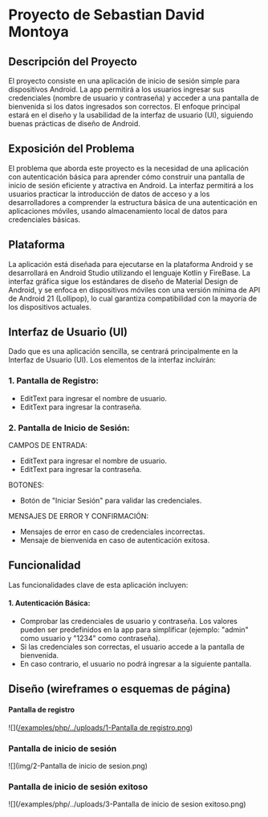 # Proyecto de Sebastian David Montoya
## Descripción del Proyecto
El proyecto consiste en una aplicación de inicio de sesión simple para dispositivos Android. La app permitirá a los usuarios ingresar sus credenciales (nombre de usuario y contraseña) y acceder a una pantalla de bienvenida si los datos ingresados son correctos. El enfoque principal estará en el diseño y la usabilidad de la interfaz de usuario (UI), siguiendo buenas prácticas de diseño de Android.

## Exposición del Problema
El problema que aborda este proyecto es la necesidad de una aplicación con autenticación básica para aprender cómo construir una pantalla de inicio de sesión eficiente y atractiva en Android. La interfaz permitirá a los usuarios practicar la introducción de datos de acceso y a los desarrolladores a comprender la estructura básica de una autenticación en aplicaciones móviles, usando almacenamiento local de datos para credenciales básicas.

## Plataforma
La aplicación está diseñada para ejecutarse en la plataforma Android y se desarrollará en Android Studio utilizando el lenguaje Kotlin y FireBase. La interfaz gráfica sigue los estándares de diseño de Material Design de Android, y se enfoca en dispositivos móviles con una versión mínima de API de Android 21 (Lollipop), lo cual garantiza compatibilidad con la mayoría de los dispositivos actuales.

## Interfaz de Usuario (UI)
Dado que es una aplicación sencilla, se centrará principalmente en la Interfaz de Usuario (UI). Los elementos de la interfaz incluirán:
### 1. Pantalla de Registro:
- EditText para ingresar el nombre de usuario.
- EditText para ingresar la contraseña. 


### 2. Pantalla de Inicio de Sesión:
CAMPOS DE ENTRADA:
- EditText para ingresar el nombre de usuario.
- EditText para ingresar la contraseña.

BOTONES:
- Botón de "Iniciar Sesión" para validar las credenciales.

MENSAJES DE ERROR Y CONFIRMACIÓN:
- Mensajes de error en caso de credenciales incorrectas.
- Mensaje de bienvenida en caso de autenticación exitosa.

## Funcionalidad
Las funcionalidades clave de esta aplicación incluyen:
#### 1. Autenticación Básica:
- Comprobar las credenciales de usuario y contraseña. Los valores pueden ser predefinidos en la app para simplificar (ejemplo: "admin" como usuario y "1234" como contraseña).
- Si las credenciales son correctas, el usuario accede a la pantalla de bienvenida.
- En caso contrario, el usuario no podrá ingresar a la siguiente pantalla.

## Diseño (wireframes o esquemas de página)
#### Pantalla de registro
![]([/examples/php/../uploads/1-Pantalla de registro.png](https://github.com/Hashuard/M1-Borrador-del-proyecto-de-la-aplicaci-n-de-Android---Sebastian-David-Montoya/blob/main/img/1-Pantalla%20de%20registro.png?raw=true))

### Pantalla de inicio de sesión
![](img/2-Pantalla de inicio de sesion.png)

### Pantalla de inicio de sesión exitoso
![](/examples/php/../uploads/3-Pantalla de inicio de sesion exitoso.png)
